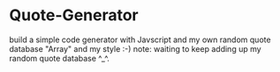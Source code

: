 # Quote-Generator
build a simple code generator with Javscript and my own random quote database "Array" and my style :-)
note: waiting to keep adding up my random quote database ^_^.
